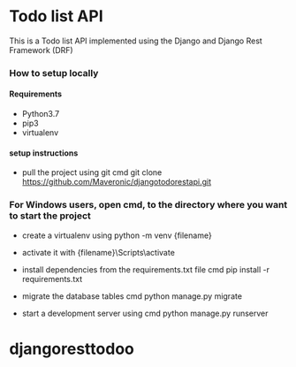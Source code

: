 # Todo list API

This is a Todo list API implemented using the Django and Django Rest Framework (DRF)


### How to setup locally
#### Requirements

- Python3.7
- pip3
- virtualenv


#### setup instructions

- pull the project using git
cmd
   git clone https://github.com/Maveronic/djangotodorestapi.git
   
### For Windows users, open cmd, to the directory where you want to start the project
- create   a virtualenv using python -m venv {filename}
- activate it 
with
   {filename}\Scripts\activate

- install dependencies from the requirements.txt file
cmd
   pip install -r requirements.txt
   

- migrate the database tables
cmd
   python manage.py migrate
   
- start a development server using 
cmd
   python manage.py runserver
   
# djangoresttodoo
